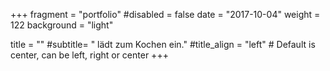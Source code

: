 +++
fragment = "portfolio"
#disabled = false
date = "2017-10-04"
weight = 122
background = "light"

title = ""
#subtitle= " lädt zum Kochen ein."
#title_align = "left" # Default is center, can be left, right or center
+++
